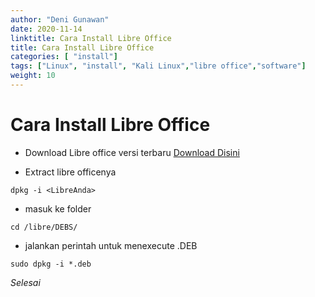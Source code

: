 ```yaml
---
author: "Deni Gunawan"
date: 2020-11-14
linktitle: Cara Install Libre Office
title: Cara Install Libre Office
categories: [ "install"]
tags: ["Linux", "install", "Kali Linux","libre office","software"]
weight: 10
---
```

# Cara Install Libre Office

- Download Libre office versi terbaru 
[Download Disini](https://www.libreoffice.org/download/download/)

- Extract libre officenya 
```
dpkg -i <LibreAnda>
```
- masuk ke folder
```
cd /libre/DEBS/
```
- jalankan perintah untuk menexecute .DEB
```
sudo dpkg -i *.deb
```
*Selesai*

